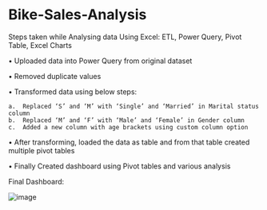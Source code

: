 # Bike-Sales-Analysis

Steps taken while Analysing data Using Excel: ETL, Power Query, Pivot Table, Excel Charts

• Uploaded data into Power Query from original dataset

• Removed duplicate values

•	Transformed data using below steps:

	a.	Replaced ‘S’ and ‘M’ with ‘Single’ and ‘Married’ in Marital status column
	b.	Replaced ‘M’ and ‘F’ with ‘Male’ and ‘Female’ in Gender column
 	c.	Added a new column with age brackets using custom column option

•	After transforming, loaded the data as table and from that table created multiple pivot tables

•	Finally Created dashboard using Pivot tables and various analysis






Final Dashboard: 

![image](https://github.com/shivamsharma-github/Bike-Sales-Analysis/assets/134004808/bf33059f-4622-45be-87c4-73903cd6a7be)
